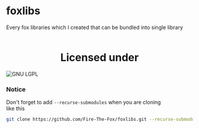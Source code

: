 # foxlibs
Every fox libraries which I created that can be bundled into single library <br>
<br>
<h1 align="center">Licensed under</h1>

![GNU LGPL](https://www.gnu.org/graphics/lgplv3-with-text-154x68.png "License logo")

### Notice
Don't forget to add `--recurse-submodules` when you are cloning <br>
like this
```bash
git clone https://github.com/Fire-The-Fox/foxlibs.git --recurse-submodules
````
